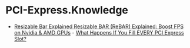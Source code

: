 # PCI-Express.Knowledge
- [Resizable Bar Explained   Resizable BAR (ReBAR) Explained: Boost FPS on Nvidia &amp; AMD GPUs](https://youtu.be/YOx0JPYdTlw) - [What Happens If You Fill EVERY PCI Express Slot?](https://youtu.be/Qnauk0wEerQ)
